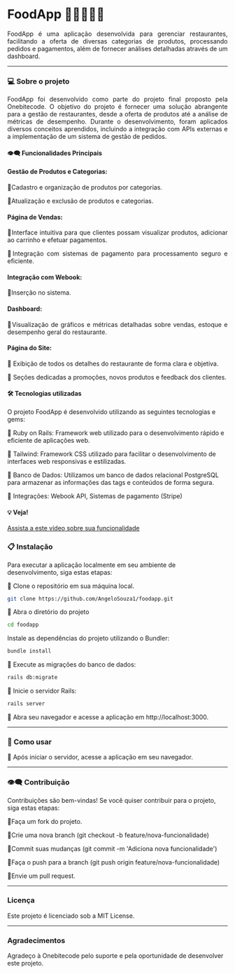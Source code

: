 # FoodApp 🍔🍟🍕🌭🍻

<div align="justify">
FoodApp é uma aplicação desenvolvida para gerenciar restaurantes, facilitando a oferta de diversas categorias de produtos, processando pedidos e pagamentos, além de fornecer análises detalhadas através de um dashboard.

---

</div>

### 💻  Sobre o projeto

<div align="justify">
FoodApp foi desenvolvido como parte do projeto final proposto pela Onebitecode. O objetivo do projeto é fornecer uma solução abrangente para a gestão de restaurantes, desde a oferta de produtos até a análise de métricas de desempenho. Durante o desenvolvimento, foram aplicados diversos conceitos aprendidos, incluindo a integração com APIs externas e a implementação de um sistema de gestão de pedidos.


#### 👁️‍🗨️ Funcionalidades Principais

#### Gestão de Produtos e Categorias:

🔹Cadastro e organização de produtos por categorias.

🔹Atualização e exclusão de produtos e categorias.

#### Página de Vendas:

🔹Interface intuitiva para que clientes possam visualizar produtos, adicionar ao carrinho e efetuar pagamentos.

🔹Integração com sistemas de pagamento para processamento seguro e eficiente.

#### Integração com Webook:

🔹Inserção no sistema.

#### Dashboard:

🔹Visualização de gráficos e métricas detalhadas sobre vendas, estoque e desempenho geral do restaurante.

#### Página do Site:

🔹 Exibição de todos os detalhes do restaurante de forma clara e objetiva.

🔹 Seções dedicadas a promoções, novos produtos e feedback dos clientes.
</div>

####  🛠 Tecnologias utilizadas
 O projeto FoodApp é desenvolvido utilizando as seguintes tecnologias e gems:
  
  🔹 Ruby on Rails: Framework web utilizado para o desenvolvimento rápido e eficiente de aplicações web.
  
  🔹 Tailwind: Framework CSS utilizado para facilitar o desenvolvimento de interfaces web responsivas e estilizadas.
  
  🔹 Banco de Dados: Utilizamos um banco de dados relacional PostgreSQL para armazenar as informações das tags e conteúdos de forma segura.
  
  🔹 Integrações: Webook API, Sistemas de pagamento (Stripe)
  
  


#### 💡 Veja!

[Assista a este vídeo sobre sua funcionalidade](https://github.com/AngeloSouza1/food-app/assets/104176076/3b60eb49-6b2c-4659-b585-27d54913c5b1)

 ### 📋 Instalação
 Para executar a aplicação localmente em seu ambiente de desenvolvimento, siga estas etapas:

 🔹 Clone o repositório em sua máquina local.

  ```bash
git clone https://github.com/AngeloSouza1/foodapp.git
```
 🔹 Abra o diretório do projeto

  ```bash
cd foodapp
```
 Instale as dependências do projeto utilizando o Bundler:

  ```bash
bundle install
```
 🔹 Execute as migrações do banco de dados:

  ```bash
rails db:migrate
```

 🔹 Inicie o servidor Rails:

  ```bash
rails server
```

 🔹 Abra seu navegador e acesse a aplicação em http://localhost:3000.


---
 ### 🚀 Como usar

🔹 Após iniciar o servidor, acesse a aplicação em seu navegador.

<p>

  ---
  
### 👁️‍🗨️ Contribuição

Contribuições são bem-vindas! Se você quiser contribuir para o projeto, siga estas etapas:

🔹Faça um fork do projeto.

🔹Crie uma nova branch (git checkout -b feature/nova-funcionalidade)

🔹Commit suas mudanças (git commit -m 'Adiciona nova funcionalidade')

🔹Faça o push para a branch (git push origin feature/nova-funcionalidade)

🔹Envie um pull request.

---

### Licença
Este projeto é licenciado sob a MIT License.

---
### Agradecimentos

Agradeço à Onebitecode pelo suporte e pela oportunidade de desenvolver este projeto. 



